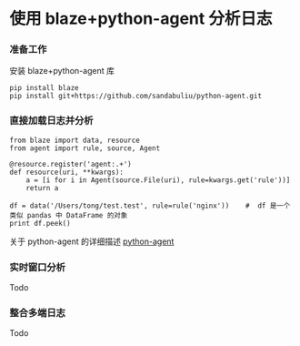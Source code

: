 # 使用 blaze+python-agent 分析日志

### 准备工作

安装 blaze+python-agent 库

```shell
pip install blaze
pip install git+https://github.com/sandabuliu/python-agent.git
```

### 直接加载日志并分析

```
from blaze import data, resource
from agent import rule, source, Agent

@resource.register('agent:.+')
def resource(uri, **kwargs):
    a = [i for i in Agent(source.File(uri), rule=kwargs.get('rule'))]
    return a

df = data('/Users/tong/test.test', rule=rule('nginx'))    #  df 是一个类似 pandas 中 DataFrame 的对象
print df.peek()
```

关于 python-agent 的详细描述 [python-agent](../python-agent/quickstart.md)

### 实时窗口分析

Todo

### 整合多端日志

Todo